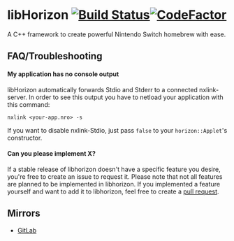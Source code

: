 # libHorizon [![Build Status](https://travis-ci.org/m3diaLib-Team/libHorizon.svg?branch=develop)](https://travis-ci.org/m3diaLib-Team/libHorizon)[![CodeFactor](https://www.codefactor.io/repository/github/m3dialib-team/libhorizon/badge)](https://www.codefactor.io/repository/github/m3dialib-team/libhorizon)
A C++ framework to create powerful Nintendo Switch homebrew with ease.

## FAQ/Troubleshooting
#### My application has no console output
libHorizon automatically forwards Stdio and Stderr to a connected nxlink-server. In order to see this output you have to netload your application with this command:
```
nxlink <your-app.nro> -s
```

If you want to disable nxlink-Stdio, just pass `false` to your `horizon::Applet`'s constructor.

#### Can you please implement X?
If a stable release of libhorizon doesn't have a specific feature you desire, you're free to create an issue to request it. Please note that not all features are planned to be implemented in libhorizon. If you implemented a feature yourself and want to add it to libhorizon, feel free to create a [pull request](https://github.com/m3diaLib-Team/libHorizon/pull/new/develop).

## Mirrors
 * [GitLab](https://gitlab.com/StuntHacks/libhorizon)
